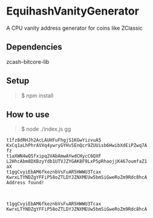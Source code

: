 # EquihashVanityGenerator

A CPU vanity address generator for coins like ZClassic

Dependencies
------------------------------
zcash-bitcore-lib

Setup
------------------------------
>$ npm install

How to use
------------------------------

>$ node ./index.js gg

```
t1fz8dRHJh2AcLAUHFuFhgjS1KGwYizvuA5
KxCq1aLhPhrAVXq4ywryGYHv5EnQcr9ZUUisb6HwibXdEiPZwq7A
fz
t1aXWN4wQSfxipq2VAbAmwAYwdCHycC6QXF
L2HhcAbm8DXBzyYdb1UTVJZYGAK8F9LxP5pRhaojjK467oumfaZ1
aX
t1ggCvyiEbAM6fkeznbVsFuAR5HWWU3Tcax
KwrxLTYNDZgYFFiP58oZTLDYJZNXMEUw5bmSiGweRoZm9Rdc8hcA
Address found!



t1ggCvyiEbAM6fkeznbVsFuAR5HWWU3Tcax
KwrxLTYNDZgYFFiP58oZTLDYJZNXMEUw5bmSiGweRoZm9Rdc8hcA 
```
